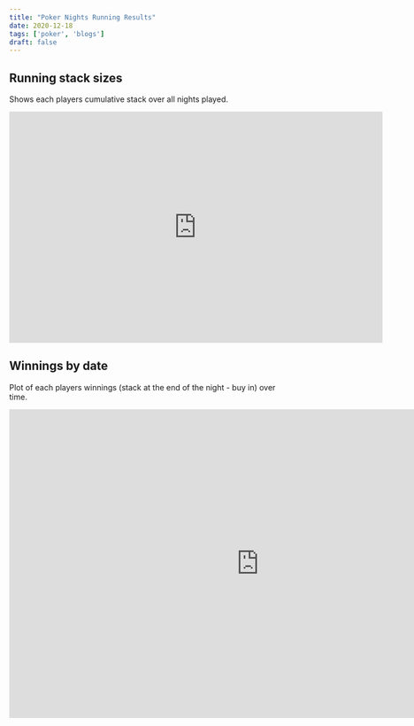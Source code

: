 ```yaml
---
title: "Poker Nights Running Results"
date: 2020-12-18
tags: ['poker', 'blogs']
draft: false
---
```


## Running stack sizes

Shows each players cumulative stack over all nights played. 

<iframe width="675" height="418" seamless frameborder="0" scrolling="yes" src="https://docs.google.com/spreadsheets/d/e/2PACX-1vQ4D3Iw3wYqB1nFQhW5nLOc8wV7a1In9rTajXuaHdBhVLO1kMEEN0aegmvqcM4A2UaV-anl1f6W2XQE/pubchart?oid=243027271&amp;format=interactive"></iframe>

## Winnings by date

Plot of each players winnings (stack at the end of the night - buy in) over
time.

<iframe width="902" height="558" seamless frameborder="0" scrolling="yes" src="https://docs.google.com/spreadsheets/d/e/2PACX-1vQ4D3Iw3wYqB1nFQhW5nLOc8wV7a1In9rTajXuaHdBhVLO1kMEEN0aegmvqcM4A2UaV-anl1f6W2XQE/pubchart?oid=669943553&amp;format=interactive"></iframe>



